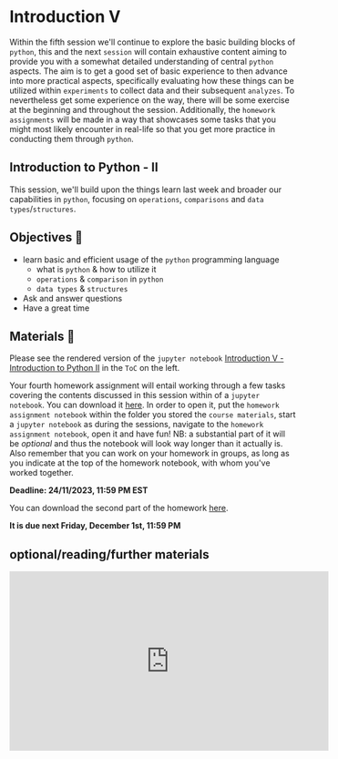 # Introduction V

Within the fifth session we'll continue to explore the basic building blocks of `python`, this and the next `session` will contain exhaustive content aiming to provide you with a somewhat detailed understanding of central `python` aspects. The aim is to get a good set of basic experience to then advance into more practical aspects, specifically evaluating how these things can be utilized within `experiments` to collect data and their subsequent `analyzes`. To nevertheless get some experience on the way, there will be some exercise at the beginning and throughout the session. Additionally, the `homework assignments` will be made in a way that showcases some tasks that you might most likely encounter in real-life so that you get more practice in conducting them through `python`.

## Introduction to Python - II
This session, we'll build upon the things learn last week and broader our capabilities in `python`, focusing on `operations`, `comparisons` and `data types`/`structures`. 

## Objectives 📍

- learn basic and efficient usage of the `python` programming language
  - what is `python` & how to utilize it
  - `operations` & `comparison` in `python`
  - `data types` & `structures`
- Ask and answer questions
- Have a great time

## Materials 📓

Please see the rendered version of the `jupyter notebook` [Introduction V - Introduction to Python II](https://aylinsgl.github.io/Python_For_Psychologists_23-24/introduction/intro_python_II.html) in the `ToC` on the left.


Your fourth homework assignment will entail working through a few tasks covering the contents discussed in this session within of a `jupyter notebook`. You can download it [here](https://drive.google.com/file/d/1oHi1P3YzNLIKvhUx9TlmtmbIZT5Q2zHx/view?usp=sharing). In order to open it, put the `homework assignment notebook` within the folder you stored the `course materials`, start a `jupyter notebook` as during the sessions, navigate to the `homework assignment notebook`, open it and have fun! NB: a substantial part of it will be _optional_ and thus the notebook will look way longer than it actually is. Also remember that you can work on your homework in groups, as long as you indicate at the top of the homework notebook, with whom you've worked together.

**Deadline: 24/11/2023, 11:59 PM EST**

You can download the second part of the homework [here](https://drive.google.com/file/d/1Y6QfwfszbtSP7_hKFXtEEROK40KBwJ77/view?usp=sharing). 

**It is due next Friday, December 1st, 11:59 PM** 

## optional/reading/further materials

<iframe width="560" height="315" src="https://www.youtube.com/embed/--_K4G3HCcI" title="YouTube video player" frameborder="0" allow="accelerometer; autoplay; clipboard-write; encrypted-media; gyroscope; picture-in-picture" allowfullscreen></iframe>
